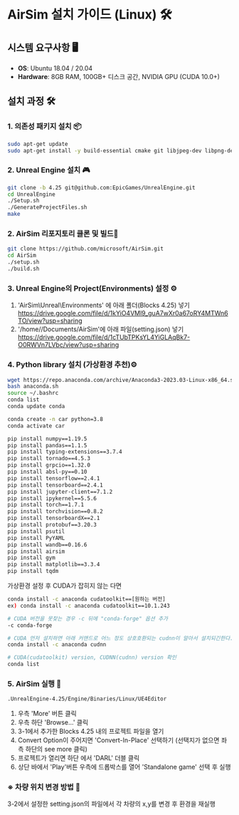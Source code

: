 
# AirSim 설치 가이드 (Linux) 🛠️

## 시스템 요구사항 🖥️

- **OS**: Ubuntu 18.04 / 20.04
- **Hardware**: 8GB RAM, 100GB+ 디스크 공간, NVIDIA GPU (CUDA 10.0+)

## 설치 과정 🛠️

### 1. 의존성 패키지 설치 📦

```bash
sudo apt-get update
sudo apt-get install -y build-essential cmake git libjpeg-dev libpng-dev libtiff-dev libgl1-mesa-dev libglu1-mesa-dev
```

### 2. Unreal Engine 설치 🎮

```bash
git clone -b 4.25 git@github.com:EpicGames/UnrealEngine.git
cd UnrealEngine
./Setup.sh
./GenerateProjectFiles.sh
make
```

### 2. AirSim 리포지토리 클론 및 빌드🔄

```bash
git clone https://github.com/microsoft/AirSim.git
cd AirSim
./setup.sh
./build.sh
```

### 3. Unreal Engine의 Project(Environments) 설정 ⚙️

1. 'AirSim\Unreal\Environments' 에 아래 폴더(Blocks 4.25) 넣기
https://drive.google.com/file/d/1kYiO4VMl9_guA7wXr0a67oRY4MTWn6TO/view?usp=sharing
2. '/home/<username>/Documents/AirSim'에 아래 파일(setting.json) 넣기
https://drive.google.com/file/d/1cTUbTPKsYL4YiGLAqBk7-O0RWVn7LVbc/view?usp=sharing


### 4. Python library 설치 (가상환경 추천)⚙️

```bash
wget https://repo.anaconda.com/archive/Anaconda3-2023.03-Linux-x86_64.sh -O anaconda.sh
bash anaconda.sh
source ~/.bashrc
conda list
conda update conda

conda create -n car python=3.8
conda activate car
```

```bash
pip install numpy==1.19.5
pip install pandas==1.1.5
pip install typing-extensions==3.7.4
pip install tornado==4.5.3
pip install grpcio==1.32.0
pip install absl-py==0.10
pip install tensorflow==2.4.1
pip install tensorboard==2.4.1
pip install jupyter-client==7.1.2
pip install ipykernel==5.5.6
pip install torch==1.7.1
pip install torchvision==0.8.2
pip install tensorboardX==2.1
pip install protobuf==3.20.3
pip install psutil
pip install PyYAML
pip install wandb==0.16.6
pip install airsim
pip install gym
pip install matplotlib==3.3.4
pip install tqdm
```

가상환경 설정 후 CUDA가 잡히지 않는 다면
```bash
conda install -c anaconda cudatoolkit==[원하는 버전]
ex) conda install -c anaconda cudatoolkit==10.1.243

# CUDA 버전을 못찾는 경우 -c 뒤에 "conda-forge" 옵션 추가
-c conda-forge

# CUDA 먼저 설치하면 아래 커맨드로 어느 정도 상호호환되는 cudnn이 알아서 설치되긴한다.
conda install -c anaconda cudnn

# CUDA(cudatoolkit) version, CUDNN(cudnn) version 확인
conda list
```
### 5. AirSim 실행 🌟

```bash
.UnrealEngine-4.25/Engine/Binaries/Linux/UE4Editor
```
1. 우측 'More' 버튼 클릭
2. 우측 하단 'Browse...' 클릭
3. 3-1에서 추가한 Blocks 4.25 내의 프로젝트 파일을 열기
4. Convert Option이 주어지면 'Convert-In-Place' 선택하기 (선택지가 없으면 좌측 하단의 see more 클릭)
5. 프로젝트가 열리면 하단 에서 'DARL' 더블 클릭
6. 상단 바에서 'Play'버튼 우측에 드롭박스를 열어 'Standalone game' 선택 후 실행


### ※ 차량 위치 변경 방법 🌟
3-2에서 설정한 setting.json의 파일에서 각 차량의 x,y를 변경 후 환경을 재실행
